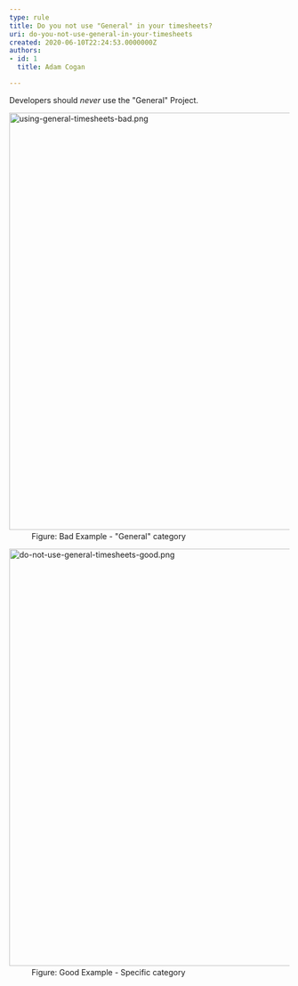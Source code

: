 ```yaml
---
type: rule
title: Do you not use "General" in your timesheets?
uri: do-you-not-use-general-in-your-timesheets
created: 2020-06-10T22:24:53.0000000Z
authors:
- id: 1
  title: Adam Cogan

---
```




<span class='intro'> Developers should *never* use the &quot;General&quot;&#160;Project.<br> </span>

<dl class="badImage"><dt>​<img src="using-general-timesheets-bad.png" alt="using-general-timesheets-bad.png" style="width&#58;750px;" /></dt><dd>Figure&#58; Bad Example - &quot;General&quot; category</dd></dl>
<dl class="goodImage">
   <dt>​<img src="using-general-timesheets-bad.png" alt="do-not-use-general-timesheets-good.png" style="width&#58;750px;" /></dt><dd>Figure&#58; Good Example -​ Specific category </dd></dl>


